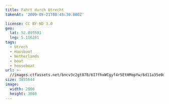 ```yaml
---
title: Fahrt durch Utrecht
takenAt: '2009-05-21T08:45:30.000Z'

license: CC BY-ND 3.0
geo:
  lat: 52.095591
  lng: 5.116281
tags:
  - Utrech
  - Hausboot
  - Netherlands
  - boat
  - houseboat
url: >-
  //images.ctfassets.net/bncv3c2gt878/6I7fhxWCgyf4r5EtHMopYw/6d11a35e0dcc6bf08c4315ffa2b1fe1b/fahrt-durch-utrecht_4375981540_o
size: 3855644
image:
  width: 2000
  height: 3008
---
```


